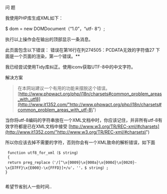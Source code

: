 问 题

我使用PHP库生成XML如下：

$ dom = new DOMDocument（“1.0”，“utf- 8“）; 

执行以上操作会在输出的顶部显示一条消息。

此页面包含以下错误：
错误在第16行在列274505：PCDATA无效的字符值27
下面是一个页面的渲染，第一个错误。**

我已经尝试使用Tidy库纠正。使用iconv获取UTF-8中的中文字符。

解决方案

> 在本网站建议一个有用的功能来摆脱这个错误。
> [http://www.phpwact.org/php/i18n/charsets#common_problem_areas_with_utf8](http://www.it1352.com/"http://www.phpwact.org/php/i18n/charsets#common_problem_areas_with_utf-8\")

当你将utf-8编码的字符串放在一个XML文档中时，你应该记住，并非所有utf-8有效字符都是已在XML文档中接受 [http://www.w3.org/TR/REC-xml/#charsets](http://www.it1352.com/"http://www.w3.org/TR/REC-xml/#charsets\")

所以你应该去掉不需要的字符，否则你会有一个XML致命的解析错误，如下面

```
 function utf8_for_xml（$ string）
 {
 return preg_replace（'/[^\x{0009}\x{000a}\x{000d}\x{0020}-\x{D7FF}\x{E000}-\x{FFFD}]+/u'，''，$ string）; 
} 
  
```

希望节省别人一些时间..

